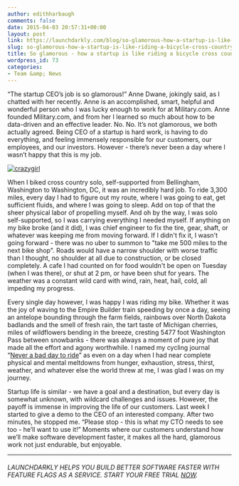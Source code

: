 ```yaml
---
author: edithharbaugh
comments: false
date: 2015-04-03 20:57:31+00:00
layout: post
link: https://launchdarkly.com/blog/so-glamorous-how-a-startup-is-like-riding-a-bicycle-cross-country/
slug: so-glamorous-how-a-startup-is-like-riding-a-bicycle-cross-country
title: So glamorous - how a startup is like riding a bicycle cross country
wordpress_id: 73
categories:
- Team &amp; News
---
```


“The startup CEO’s job is so glamorous!” Anne Dwane, jokingly said, as I chatted with her recently. Anne is an accomplished, smart, helpful and wonderful person who I was lucky enough to work for at Military.com. Anne founded Military.com, and from her I learned so much about how to be data-driven and an effective leader. No. No. It’s not glamorous, we both actually agreed. Being CEO of a startup is hard work, is having to do everything, and feeling immensely responsible for our customers, our employees, and our investors. However - there’s never been a day where I wasn’t happy that this is my job.

[![crazygirl](https://blog.launchdarkly.com//wp-content/uploads/2015/09/crazygirl.jpg)](https://blog.launchdarkly.com//wp-content/uploads/2015/09/crazygirl.jpg)

When I biked cross country solo, self-supported from Bellingham, Washington to Washington, DC, it was an incredibly hard job. To ride 3,300 miles, every day I had to figure out my route, where I was going to eat, get sufficient fluids, and where I was going to sleep. Add on top of that the sheer physical labor of propelling myself. And oh by the way, I was solo self-supported, so I was carrying everything I needed myself. If anything on my bike broke (and it did), I was chief engineer to fix the tire, gear, shaft, or whatever was keeping me from moving forward. If I didn't fix it, I wasn't going forward - there was no uber to summon to "take me 500 miles to the next bike shop". Roads would have a narrow shoulder with worse traffic than I thought, no shoulder at all due to construction, or be closed completely. A cafe I had counted on for food wouldn't be open on Tuesday (when I was there), or shut at 2 pm, or have been shut for years. The weather was a constant wild card with wind, rain, heat, hail, cold, all impeding my progress.

Every single day however, I was happy I was riding my bike. Whether it was the joy of waving to the Empire Builder train speeding by once a day, seeing an antelope bounding through the farm fields, rainbows over North Dakota badlands and the smell of fresh rain, the tart taste of Michigan cherries, miles of wildflowers bending in the breeze, cresting 5477 foot Washington Pass between snowbanks - there was always a moment of pure joy that made all the effort and agony worthwhile. I named my cycling journal “[Never a bad day to ride](http://www.crazyguyonabike.com/doc/Edith)” as even on a day when I had near complete physical and mental meltdowns from hunger, exhaustion, stress, thirst, weather, and whatever else the world threw at me, I was glad I was on my journey.

Startup life is similar - we have a goal and a destination, but every day is somewhat unknown, with wildcard challenges and issues. However, the payoff is immense in improving the life of our customers. Last week I started to give a demo to the CEO of an interested company. After two minutes, he stopped me. “Please stop - this is what my CTO needs to see too - he’ll want to use it!” Moments where our customers understand how we’ll make software development faster, it makes all the hard, glamorous work not just endurable, but enjoyable.



* * *





###### _LAUNCHDARKLY HELPS YOU BUILD BETTER SOFTWARE FASTER WITH FEATURE FLAGS AS A SERVICE. START YOUR FREE TRIAL [NOW](https://app.launchdarkly.com/signup#/?utm_source=launchdarkly_blog&utm_medium=organic)._

